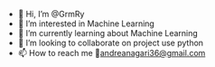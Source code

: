 - 👋 Hi, I’m @GrmRy
- 👀 I’m interested in Machine Learning
- 🌱 I’m currently learning about Machine Learning
- 💞️ I’m looking to collaborate on project use python
- 📫 How to reach me 📧andreanagari36@gmail.com

<!---
GrmRy/GrmRy is a ✨ special ✨ repository because its `README.md` (this file) appears on your GitHub profile.
You can click the Preview link to take a look at your changes.
--->
